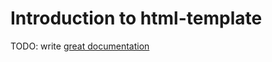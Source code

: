 # Introduction to html-template

TODO: write [great documentation](http://jacobian.org/writing/what-to-write/)

